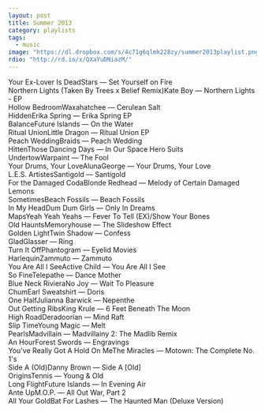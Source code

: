 ```yaml
---
layout: post
title: Summer 2013
category: playlists
tags: 
  - music
image: "https://dl.dropbox.com/s/4c71g6qlmk228zy/summer2013playlist.png"
rdio: "http://rd.io/x/QXaYuDNiazM/"
---
```

<div class="playlist"><div class="playlist-track"><span class="track-name">Your Ex-Lover Is Dead</span><span class="track-artist">Stars</span><span class="track-album"> — Set Yourself on Fire</span></div><div class="playlist-track"><span class="track-name">Northern Lights (Taken By Trees x Belief Remix)</span><span class="track-artist">Kate Boy</span><span class="track-album"> — Northern Lights - EP</span></div><div class="playlist-track"><span class="track-name">Hollow Bedroom</span><span class="track-artist">Waxahatchee</span><span class="track-album"> — Cerulean Salt</span></div><div class="playlist-track"><span class="track-name">Hidden</span><span class="track-artist">Erika Spring</span><span class="track-album"> — Erika Spring EP</span></div><div class="playlist-track"><span class="track-name">Balance</span><span class="track-artist">Future Islands</span><span class="track-album"> — On the Water</span></div><div class="playlist-track"><span class="track-name">Ritual Union</span><span class="track-artist">Little Dragon</span><span class="track-album"> — Ritual Union EP</span></div><div class="playlist-track"><span class="track-name">Peach Wedding</span><span class="track-artist">Braids</span><span class="track-album"> — Peach Wedding</span></div><div class="playlist-track"><span class="track-name">Hitten</span><span class="track-artist">Those Dancing Days</span><span class="track-album"> — In Our Space Hero Suits</span></div><div class="playlist-track"><span class="track-name">Undertow</span><span class="track-artist">Warpaint</span><span class="track-album"> — The Fool</span></div><div class="playlist-track"><span class="track-name">Your Drums, Your Love</span><span class="track-artist">AlunaGeorge</span><span class="track-album"> — Your Drums, Your Love</span></div><div class="playlist-track"><span class="track-name">L.E.S. Artistes</span><span class="track-artist">Santigold</span><span class="track-album"> — Santigold</span></div><div class="playlist-track"><span class="track-name">For the Damaged Coda</span><span class="track-artist">Blonde Redhead</span><span class="track-album"> — Melody of Certain Damaged Lemons</span></div><div class="playlist-track"><span class="track-name">Sometimes</span><span class="track-artist">Beach Fossils</span><span class="track-album"> — Beach Fossils</span></div><div class="playlist-track"><span class="track-name">In My Head</span><span class="track-artist">Dum Dum Girls</span><span class="track-album"> — Only In Dreams</span></div><div class="playlist-track"><span class="track-name">Maps</span><span class="track-artist">Yeah Yeah Yeahs</span><span class="track-album"> — Fever To Tell (EX)/Show Your Bones</span></div><div class="playlist-track"><span class="track-name">Old Haunts</span><span class="track-artist">Memoryhouse</span><span class="track-album"> — The Slideshow Effect</span></div><div class="playlist-track"><span class="track-name">Golden Light</span><span class="track-artist">Twin Shadow</span><span class="track-album"> — Confess</span></div><div class="playlist-track"><span class="track-name">Glad</span><span class="track-artist">Glasser</span><span class="track-album"> — Ring</span></div><div class="playlist-track"><span class="track-name">Turn It Off</span><span class="track-artist">Phantogram</span><span class="track-album"> — Eyelid Movies</span></div><div class="playlist-track"><span class="track-name">Harlequin</span><span class="track-artist">Zammuto</span><span class="track-album"> — Zammuto</span></div><div class="playlist-track"><span class="track-name">You Are All I See</span><span class="track-artist">Active Child</span><span class="track-album"> — You Are All I See</span></div><div class="playlist-track"><span class="track-name">So Fine</span><span class="track-artist">Telepathe</span><span class="track-album"> — Dance Mother</span></div><div class="playlist-track"><span class="track-name">Blue Neck Riviera</span><span class="track-artist">No Joy</span><span class="track-album"> — Wait To Pleasure</span></div><div class="playlist-track"><span class="track-name">Chum</span><span class="track-artist">Earl Sweatshirt</span><span class="track-album"> — Doris</span></div><div class="playlist-track"><span class="track-name">One Half</span><span class="track-artist">Julianna Barwick</span><span class="track-album"> — Nepenthe</span></div><div class="playlist-track"><span class="track-name">Out Getting Ribs</span><span class="track-artist">King Krule</span><span class="track-album"> — 6 Feet Beneath The Moon</span></div><div class="playlist-track"><span class="track-name">High Road</span><span class="track-artist">Deradoorian</span><span class="track-album"> — Mind Raft</span></div><div class="playlist-track"><span class="track-name">Slip Time</span><span class="track-artist">Young Magic</span><span class="track-album"> — Melt</span></div><div class="playlist-track"><span class="track-name">Pearls</span><span class="track-artist">Madvillain</span><span class="track-album"> — Madvillainy 2: The Madlib Remix</span></div><div class="playlist-track"><span class="track-name">An Hour</span><span class="track-artist">Forest Swords</span><span class="track-album"> — Engravings</span></div><div class="playlist-track"><span class="track-name">You've Really Got A Hold On Me</span><span class="track-artist">The Miracles</span><span class="track-album"> — Motown: The Complete No. 1's</span></div><div class="playlist-track"><span class="track-name">Side A (Old)</span><span class="track-artist">Danny Brown</span><span class="track-album"> — Side A [Old]</span></div><div class="playlist-track"><span class="track-name">Origins</span><span class="track-artist">Tennis</span><span class="track-album"> — Young &amp; Old</span></div><div class="playlist-track"><span class="track-name">Long Flight</span><span class="track-artist">Future Islands</span><span class="track-album"> — In Evening Air</span></div><div class="playlist-track"><span class="track-name">Ante Up</span><span class="track-artist">M.O.P.</span><span class="track-album"> — All Out War, Part 2</span></div><div class="playlist-track"><span class="track-name">All Your Gold</span><span class="track-artist">Bat For Lashes</span><span class="track-album"> — The Haunted Man (Deluxe Version)</span></div></div>
